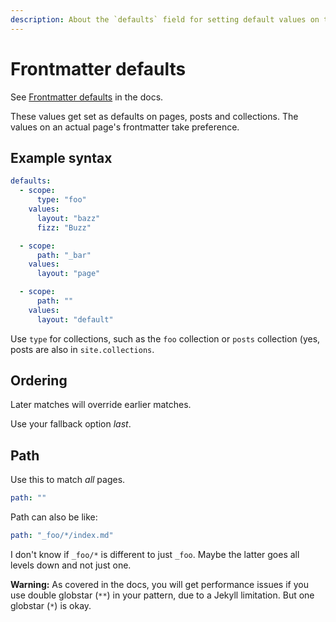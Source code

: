 ```yaml
---
description: About the `defaults` field for setting default values on the frontmatter pages
---
```

# Frontmatter defaults

See [Frontmatter defaults](https://jekyllrb.com/docs/configuration/front-matter-defaults/) in the docs.

These values get set as defaults on pages, posts and collections. The values on an actual page's frontmatter take preference.


## Example syntax

```yaml
defaults:
  - scope:
      type: "foo"
    values:
      layout: "bazz"
      fizz: "Buzz"

  - scope:
      path: "_bar"
    values:
      layout: "page"

  - scope:
      path: ""
    values:
      layout: "default"
```

Use `type` for collections, such as the `foo` collection or `posts` collection (yes, posts are also in `site.collections`.


## Ordering

Later matches will override earlier matches.

Use your fallback option _last_.


## Path

Use this to match _all_ pages.

```yaml
path: ""
```

Path can also be like:

```yaml
path: "_foo/*/index.md"
```

I don't know if `_foo/*` is different to just `_foo`. Maybe the latter goes all levels down and not just one.

**Warning:** As covered in the docs, you will get performance issues if you use double globstar (`**`) in your pattern, due to a Jekyll limitation. But one globstar (`*`) is okay.
